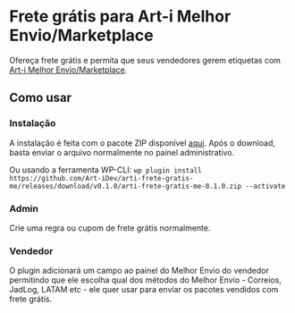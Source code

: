 # Frete grátis para Art-i Melhor Envio/Marketplace

Ofereça frete grátis e permita que seus vendedores gerem etiquetas com [Art-i Melhor Envio/Marketplace](https://art-idesenvolvimento.com.br/wordpress/plugins/frete-melhor-envio-marketplace/).

## Como usar

### Instalação

A instalação é feita com o pacote ZIP disponível [aqui](https://github.com/Art-iDev/arti-frete-gratis-me/releases/download/v0.1.0/arti-frete-gratis-me-0.1.0.zip). Após o download, basta enviar o arquivo normalmente no painel administrativo.

Ou usando a ferramenta WP-CLI: `wp plugin install https://github.com/Art-iDev/arti-frete-gratis-me/releases/download/v0.1.0/arti-frete-gratis-me-0.1.0.zip --activate`

### Admin

Crie uma regra ou cupom de frete grátis normalmente.

### Vendedor

O plugin adicionará um campo ao painel do Melhor Envio do vendedor permitindo que ele escolha qual dos métodos do Melhor Envio - Correios, JadLog, LATAM etc - ele quer usar para enviar os pacotes vendidos com frete grátis.
